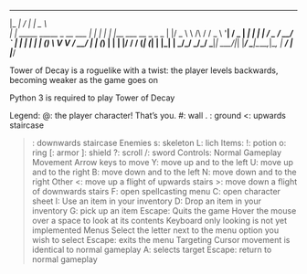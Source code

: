 
 _____                               __  ______                     
|_   _|                             / _| |  _  \                    
  | | _____      _____ _ __    ___ | |_  | | | |___  ___ __ _ _   _ 
  | |/ _ \ \ /\ / / _ \ '__|  / _ \|  _| | | | / _ \/ __/ _` | | | |
  | | (_) \ V  V /  __/ |    | (_) | |   | |/ /  __/ (_| (_| | |_| |
  \_/\___/ \_/\_/ \___|_|     \___/|_|   |___/ \___|\___\__,_|\__, |
                                                               __/ |
                                                              |___/ 


Tower of Decay is a roguelike with a twist: the player levels backwards, becoming weaker as the game goes on

Python 3 is required to play Tower of Decay

Legend:
  @: the player character! That’s you.
  #: wall
  . : ground
  <: upwards staircase
  >: downwards staircase
Enemies
  s: skeleton
  L: lich
Items:
  !: potion
  o: ring
  [: armor
  ]: shield
  ?: scroll
  /: sword 
Controls:
  Normal Gameplay
    Movement
      Arrow keys to move
      Y: move up and to the left
      U: move up and to the right
      B: move down and to the left
      N: move down and to the right
    Other
      <: move up a flight of upwards stairs
      >: move down a flight of downwards stairs
      F: open spellcasting menu
      C: open character sheet
      I: Use an item in your inventory
      D: Drop an item in  your inventory
      G: pick up an item
      Escape: Quits the game
      Hover the mouse over a space to look at its contents
        Keyboard only looking is not yet implemented
  Menus
    Select the letter next to the menu option you wish to select
    Escape: exits the menu
  Targeting
    Cursor movement is identical to normal gameplay
    A: selects target
    Escape: return to normal gameplay
